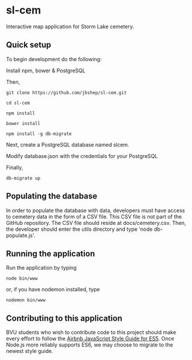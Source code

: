 # sl-cem

Interactive map application for Storm Lake cemetery.

## Quick setup

To begin development do the following:

Install npm, bower & PostgreSQL

Then,

```
git clone https://github.com/jbshep/sl-cem.git

cd sl-cem

npm install

bower install

npm install -g db-migrate
```

Next, create a PostgreSQL database named slcem.

Modify database.json with the credentials for your PostgreSQL

Finally, 

```
db-migrate up
```

## Populating the database

In order to populate the database with data, developers must have access to cemetery data in the form of a CSV file.  This CSV file is not part of the GitHub repository.  The CSV file should reside at docs/cemetery.csv.  Then, the developer should enter the utils directory and type 'node db-populate.js'. 

## Running the application

Run the application by typing

```
node bin/www
```

or, if you have nodemon installed, type

```
nodemon bin/www
```

## Contributing to this application

BVU students who wish to contribute code to this project should make every effort to follow the [Airbnb JavaScript Style Guide for ES5](https://github.com/airbnb/javascript/tree/master/es5).  Once Node.js more reliably supports ES6, we may choose to migrate to the newest style guide.
